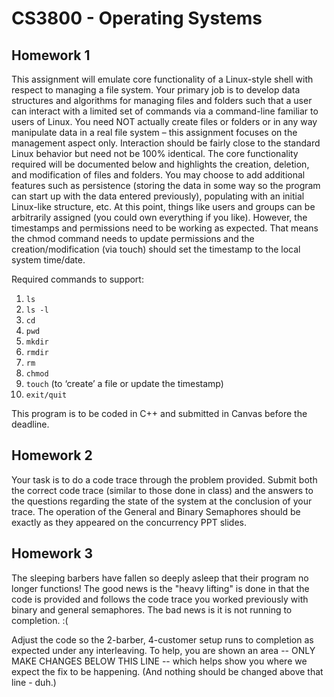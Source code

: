 CS3800 - Operating Systems
==========================

## Homework 1

This assignment will emulate core functionality of a Linux-style shell with
respect to managing a file system. Your primary job is to develop data
structures and algorithms for managing files and folders such that a user
can interact with a limited set of commands via a command-line familiar to
users of Linux. You need NOT actually create files or folders or in any way
manipulate data in a real file system – this assignment focuses on the
management aspect only. Interaction should be fairly close to the standard
Linux behavior but need not be 100% identical. The core functionality
required will be documented below and highlights the creation, deletion,
and modification of files and folders.
You may choose to add additional features such as persistence (storing
the data in some way so the program can start up with the data entered
previously), populating with an initial Linux-like structure, etc. At
this point, things like users and groups can be arbitrarily assigned (you
could own everything if you like). However, the timestamps and permissions
need to be working as expected. That means the chmod command needs to
update permissions and the creation/modification (via touch) should set the
timestamp to the local system time/date.

Required commands to support:
1. `ls`
2. `ls -l`
3. `cd`
4. `pwd`
5. `mkdir`
6. `rmdir`
7. `rm`
8. `chmod`
9. `touch` (to ‘create’ a file or update the timestamp)
10. `exit/quit`

This program is to be coded in C++ and submitted in Canvas before the deadline.

## Homework 2

Your task is to do a code trace through the problem provided. Submit both the
correct code trace (similar to those done in class) and the answers to the
questions regarding the state of the system at the conclusion of your trace.
The operation of the General and Binary Semaphores should be exactly as they
appeared on the concurrency PPT slides.

## Homework 3
The sleeping barbers have fallen so deeply asleep that their program no longer
functions! The good news is the "heavy lifting" is done in that the code is
provided and follows the code trace you worked previously with binary and
general semaphores. The bad news is it is not running to completion. :(

Adjust the code so the 2-barber, 4-customer setup runs to completion as
expected under any interleaving. To help, you are shown an area
-- ONLY MAKE CHANGES BELOW THIS LINE -- which helps show you where we
expect the fix to be happening. (And nothing should be changed above that
line - duh.)
